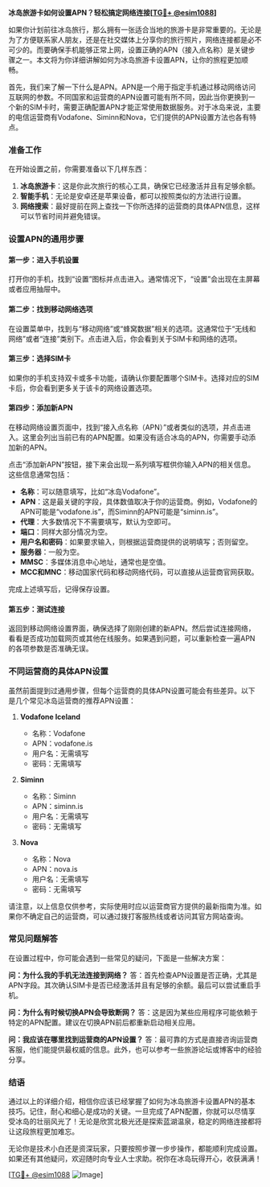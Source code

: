 **冰岛旅游卡如何设置APN？轻松搞定网络连接[[TG💪+ @esim1088](https://t.me/s/esim1088)]**

如果你计划前往冰岛旅行，那么拥有一张适合当地的旅游卡是非常重要的。无论是为了方便联系家人朋友，还是在社交媒体上分享你的旅行照片，网络连接都是必不可少的。而要确保手机能够正常上网，设置正确的APN（接入点名称）是关键步骤之一。本文将为你详细讲解如何为冰岛旅游卡设置APN，让你的旅程更加顺畅。

首先，我们来了解一下什么是APN。APN是一个用于指定手机通过移动网络访问互联网的参数。不同国家和运营商的APN设置可能有所不同，因此当你更换到一个新的SIM卡时，需要正确配置APN才能正常使用数据服务。对于冰岛来说，主要的电信运营商有Vodafone、Siminn和Nova，它们提供的APN设置方法也各有特点。

### 准备工作

在开始设置之前，你需要准备以下几样东西：

1. **冰岛旅游卡**：这是你此次旅行的核心工具，确保它已经激活并且有足够余额。
2. **智能手机**：无论是安卓还是苹果设备，都可以按照类似的方法进行设置。
3. **网络搜索**：最好提前在网上查找一下你所选择的运营商的具体APN信息，这样可以节省时间并避免错误。

### 设置APN的通用步骤

#### 第一步：进入手机设置
打开你的手机，找到“设置”图标并点击进入。通常情况下，“设置”会出现在主屏幕或者应用抽屉中。

#### 第二步：找到移动网络选项
在设置菜单中，找到与“移动网络”或“蜂窝数据”相关的选项。这通常位于“无线和网络”或者“连接”类别下。点击进入后，你会看到关于SIM卡和网络的选项。

#### 第三步：选择SIM卡
如果你的手机支持双卡或多卡功能，请确认你要配置哪个SIM卡。选择对应的SIM卡后，你会看到更多关于该卡的网络设置选项。

#### 第四步：添加新APN
在移动网络设置页面中，找到“接入点名称（APN）”或者类似的选项，并点击进入。这里会列出当前已有的APN配置。如果没有适合冰岛的APN，你需要手动添加新的APN。

点击“添加新APN”按钮，接下来会出现一系列填写框供你输入APN的相关信息。这些信息通常包括：
- **名称**：可以随意填写，比如“冰岛Vodafone”。
- **APN**：这是最关键的字段，具体数值取决于你的运营商。例如，Vodafone的APN可能是“vodafone.is”，而Siminn的APN可能是“siminn.is”。
- **代理**：大多数情况下不需要填写，默认为空即可。
- **端口**：同样大部分情况为空。
- **用户名和密码**：如果要求输入，则根据运营商提供的说明填写；否则留空。
- **服务器**：一般为空。
- **MMSC**：多媒体消息中心地址，通常也是空值。
- **MCC和MNC**：移动国家代码和移动网络代码，可以直接从运营商官网获取。

完成上述填写后，记得保存设置。

#### 第五步：测试连接
返回到移动网络设置界面，确保选择了刚刚创建的新APN。然后尝试连接网络，看看是否成功加载网页或其他在线服务。如果遇到问题，可以重新检查一遍APN的各项参数是否准确无误。

### 不同运营商的具体APN设置

虽然前面提到过通用步骤，但每个运营商的具体APN设置可能会有些差异。以下是几个常见冰岛运营商的推荐APN设置：

1. **Vodafone Iceland**
   - 名称：Vodafone
   - APN：vodafone.is
   - 用户名：无需填写
   - 密码：无需填写

2. **Siminn**
   - 名称：Siminn
   - APN：siminn.is
   - 用户名：无需填写
   - 密码：无需填写

3. **Nova**
   - 名称：Nova
   - APN：nova.is
   - 用户名：无需填写
   - 密码：无需填写

请注意，以上信息仅供参考，实际使用时应以运营商官方提供的最新指南为准。如果你不确定自己的运营商，可以通过拨打客服热线或者访问其官方网站查询。

### 常见问题解答

在设置过程中，你可能会遇到一些常见的疑问，下面是一些解决方案：

**问：为什么我的手机无法连接到网络？**
答：首先检查APN设置是否正确，尤其是APN字段。其次确认SIM卡是否已经激活并且有足够的余额。最后可以尝试重启手机。

**问：为什么有时候切换APN会导致断网？**
答：这是因为某些应用程序可能依赖于特定的APN配置。建议在切换APN前后都重新启动相关应用。

**问：我应该在哪里找到运营商的APN设置？**
答：最可靠的方式是直接咨询运营商客服，他们能提供最权威的信息。此外，也可以参考一些旅游论坛或博客中的经验分享。

### 结语

通过以上的详细介绍，相信你应该已经掌握了如何为冰岛旅游卡设置APN的基本技巧。记住，耐心和细心是成功的关键。一旦完成了APN配置，你就可以尽情享受冰岛的壮丽风光了！无论是欣赏北极光还是探索蓝湖温泉，稳定的网络连接都将让这段旅程更加难忘。

无论你是技术小白还是资深玩家，只要按照步骤一步步操作，都能顺利完成设置。如果还有其他疑问，欢迎随时向专业人士求助。祝你在冰岛玩得开心，收获满满！

[[TG💪+ @esim1088](https://t.me/s/esim1088) ![Image](https://i.postimg.cc/4NQfJmqS/Snipaste-2025-05-13-00-14-12.png)]